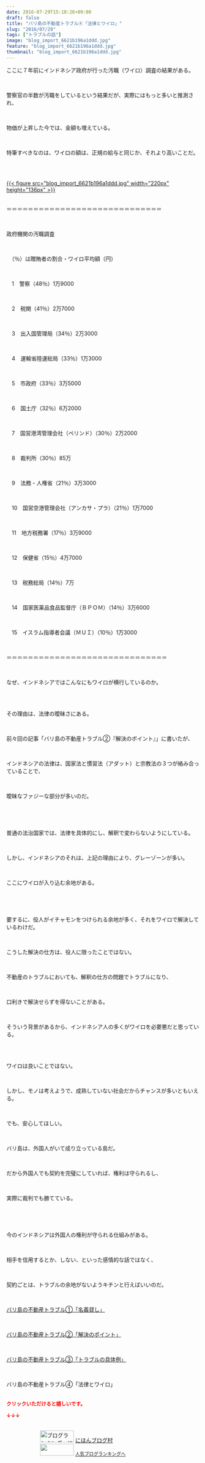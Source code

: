 ```yaml
---
date: 2016-07-29T15:10:26+09:00
draft: false
title: "バリ島の不動産トラブル④「法律とワイロ」"
slug: "2016/07/29"
tags: ["トラブルの話"]
image: "blog_import_6621b196a1ddd.jpg"
feature: "blog_import_6621b196a1ddd.jpg"
thumbnail: "blog_import_6621b196a1ddd.jpg"
---
```

<p>ここに７年前にインドネシア政府が行った汚職（ワイロ）調査の結果がある。</p><br/><p>警察官の半数が汚職をしているという結果だが、実際にはもっと多いと推測され、</p><br/><p>物価が上昇した今では、金額も増えている。</p><br/><p>特筆すべきなのは、ワイロの額は、正規の給与と同じか、それより高いことだ。</p><br/><p><br/><a href="blog_import_6621b197db479.jpg">{{< figure src="blog_import_6621b196a1ddd.jpg" width="220px" height="136px" >}}</a> <br/></p><p><br/>＝＝＝＝＝＝＝＝＝＝＝＝＝＝＝＝＝＝＝＝＝＝＝＝＝＝＝＝＝</p><br/><p>政府機関の汚職調査</p><br/><p>　（％）は贈賄者の割合・ワイロ平均額（円）</p><br/><p>　1　警察（48％）1万9000</p><br/><p>　2　税関（41％）2万7000</p><br/><p>　3　出入国管理局（34％）2万3000</p><br/><p>　4　運輸省陸運総局（33％）1万3000</p><br/><p>　5　市政府（33％）3万5000</p><br/><p>　6　国土庁（32％）6万2000</p><br/><p>　7　国営港湾管理会社（ペリンド）（30％）2万2000</p><br/><p>　8　裁判所（30％）85万</p><br/><p>　9　法務・人権省（21％）3万3000</p><br/><p>　10　国営空港管理会社（アンカサ・プラ）（21％）1万7000</p><br/><p>　11　地方税務署（17％）3万9000</p><br/><p>　12　保健省（15％）4万7000</p><br/><p>　13　税務総局（14％）7万</p><br/><p>　14　国家医薬品食品監督庁（ＢＰＯＭ）（14％）3万6000</p><br/><p>　15　イスラム指導者会議（ＭＵＩ）（10％）1万3000</p><br/><p>＝＝＝＝＝＝＝＝＝＝＝＝＝＝＝＝＝＝＝＝＝＝＝＝＝＝＝＝＝＝</p><p><br/></p><p>なぜ、インドネシアではこんなにもワイロが横行しているのか。</p><br/><br/><p>その理由は、法律の曖昧さにある。</p><br/><p>前々回の記事「バリ島の不動産トラブル②『解決のポイント』」に書いたが、</p><br/><p>インドネシアの法律は、国家法と慣習法（アダット）と宗教法の３つが絡み合っていることで、</p><br/><p>曖昧なファジーな部分が多いのだ。</p><p><br/></p><br/><p>普通の法治国家では、法律を具体的にし、解釈で変わらないようにしている。</p><br/><p>しかし、インドネシアのそれは、上記の理由により、グレーゾーンが多い。</p><br/><p>ここにワイロが入り込む余地がある。</p><p><br/></p><br/><p>要するに、役人がイチャモンをつけられる余地が多く、それをワイロで解決しているわけだ。</p><br/><p>こうした解決の仕方は、役人に限ったことではない。</p><br/><p>不動産のトラブルにおいても、解釈の仕方の問題でトラブルになり、</p><br/><p>口利きで解決せらずを得ないことがある。</p><br/><p>そういう背景があるから、インドネシア人の多くがワイロを必要悪だと思っている。</p><br/><p><br/>ワイロは良いことではない。</p><br/><p>しかし、モノは考えようで、成熟していない社会だからチャンスが多いともいえる。</p><p><br/></p><p>でも、安心してほしい。</p><br/><p>バリ島は、外国人がいて成り立っている島だ。</p><br/><p>だから外国人でも契約を完璧にしていれば、権利は守られるし、</p><br/><p>実際に裁判でも勝てている。</p><p><br/></p><br/><p>今のインドネシアは外国人の権利が守られる仕組みがある。</p><br/><p>相手を信用するとか、しない、といった感情的な話ではなく、</p><br/><p>契約ごとは、トラブルの余地がないようキチンと行えばいいのだ。</p><p><br/></p><p target="_blank"><a href="entry-12184364270.html">バリ島の不動産トラブル①「名義貸し」</a> </p><br/><p><a href="entry-12184463878.html" target="_blank">バリ島の不動産トラブル②「解決のポイント」</a> </p><p> </p><p target="_blank"><a href="entry-12184506775.html">バリ島の不動産トラブル③「トラブルの具体例」</a> </p><br/><p>バリ島の不動産トラブル④「法律とワイロ」<br/><br/></p><p><font color="#ff0000" size="2"><strong>クリックいただけると嬉しいです。<br/></strong></font></p><p><font color="#ff0000" size="2"><strong>↓↓↓</strong></font></p><p><br/><a href="ranking.html" target="_blank"><img border="0" alt="ブログランキング・にほんブログ村へ" src="data:image/svg+xml;charset=utf-8,%3Csvg%20xmlns%3D%22http%3A%2F%2Fwww.w3.org%2F2000%2Fsvg%22%20title%3D%22Placeholder%20for%20Images%22%20role%3D%22presentation%22%20viewBox%3D%220%200%2088%2031%22%20%2F%3E" width="88" height="31" data-src="https://img-proxy.blog-video.jp/images?url=http%3A%2F%2Fwww.blogmura.com%2Fimg%2Fwww88_31.gif" style="aspect-ratio: auto 88 / 31;"/><noscript><img border="0" alt="ブログランキング・にほんブログ村へ" src="https://img-proxy.blog-video.jp/images?url=http%3A%2F%2Fwww.blogmura.com%2Fimg%2Fwww88_31.gif" width="88" height="31"></noscript></a> <a href="ranking.html" target="_blank">にほんブログ村</a> <br/><a title="人気ブログランキングへ" href="link.php?1804582"><img border="0" src="data:image/svg+xml;charset=utf-8,%3Csvg%20xmlns%3D%22http%3A%2F%2Fwww.w3.org%2F2000%2Fsvg%22%20title%3D%22Placeholder%20for%20Images%22%20role%3D%22presentation%22%20viewBox%3D%220%200%2088%2031%22%20%2F%3E" width="88" height="31" data-src="https://blog.with2.net/img/banner/banner_22.gif" style="aspect-ratio: auto 88 / 31;"/><noscript><img border="0" src="https://blog.with2.net/img/banner/banner_22.gif" width="88" height="31"></noscript></a> <a style="FONT-SIZE: 12px" href="link.php?1804582">人気ブログランキングへ</a> </p>


